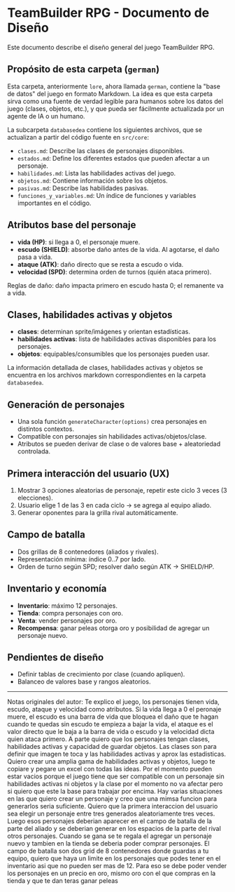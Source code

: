 # TeamBuilder RPG - Documento de Diseño

Este documento describe el diseño general del juego TeamBuilder RPG.

## Propósito de esta carpeta (`german`)

Esta carpeta, anteriormente `lore`, ahora llamada `german`, contiene la "base de datos" del juego en formato Markdown. La idea es que esta carpeta sirva como una fuente de verdad legible para humanos sobre los datos del juego (clases, objetos, etc.), y que pueda ser fácilmente actualizada por un agente de IA o un humano.

La subcarpeta `databasedea` contiene los siguientes archivos, que se actualizan a partir del código fuente en `src/core`:

- `clases.md`: Describe las clases de personajes disponibles.
- `estados.md`: Define los diferentes estados que pueden afectar a un personaje.
- `habilidades.md`: Lista las habilidades activas del juego.
- `objetos.md`: Contiene información sobre los objetos.
- `pasivas.md`: Describe las habilidades pasivas.
- `funciones_y_variables.md`: Un índice de funciones y variables importantes en el código.

## Atributos base del personaje
- **vida (HP)**: si llega a 0, el personaje muere.
- **escudo (SHIELD)**: absorbe daño antes de la vida. Al agotarse, el daño pasa a vida.
- **ataque (ATK)**: daño directo que se resta a escudo o vida.
- **velocidad (SPD)**: determina orden de turnos (quién ataca primero).

Reglas de daño: daño impacta primero en escudo hasta 0; el remanente va a vida.

## Clases, habilidades activas y objetos
- **clases**: determinan sprite/imágenes y orientan estadísticas.
- **habilidades activas**: lista de habilidades activas disponibles para los personajes.
- **objetos**: equipables/consumibles que los personajes pueden usar.

La información detallada de clases, habilidades activas y objetos se encuentra en los archivos markdown correspondientes en la carpeta `databasedea`.

## Generación de personajes
- Una sola función `generateCharacter(options)` crea personajes en distintos contextos.
- Compatible con personajes sin habilidades activas/objetos/clase.
- Atributos se pueden derivar de clase o de valores base + aleatoriedad controlada.

## Primera interacción del usuario (UX)
1) Mostrar 3 opciones aleatorias de personaje, repetir este ciclo 3 veces (3 elecciones).
2) Usuario elige 1 de las 3 en cada ciclo → se agrega al equipo aliado.
3) Generar oponentes para la grilla rival automáticamente.

## Campo de batalla
- Dos grillas de 8 contenedores (aliados y rivales).
- Representación mínima: índice 0..7 por lado.
- Orden de turno según SPD; resolver daño según ATK → SHIELD/HP.

## Inventario y economía
- **Inventario**: máximo 12 personajes.
- **Tienda**: compra personajes con oro.
- **Venta**: vender personajes por oro.
- **Recompensa**: ganar peleas otorga oro y posibilidad de agregar un personaje nuevo.

## Pendientes de diseño
- Definir tablas de crecimiento por clase (cuando apliquen).
- Balanceo de valores base y rangos aleatorios.

---
Notas originales del autor:
Te explico el juego, los personajes tienen vida, escudo, ataque y velocidad como atributos. Si la vida llega a 0 el peronaje muere, el escudo es una barra de vida que bloquea el daño que te hagan cuando te quedas sin escudo te empieza a bajar la vida, el ataque es el valor directo que le baja a la barra de vida o escudo y la velocidad dicta quien ataca primero. A parte quiero que los personajes tengan clases, habilidades activas y capacidad de guardar objetos. Las clases son para definir que imagen te toca y las habilidades activas y aprox las estadisticas. Quiero crear una amplia gama de habilidades activas y objetos, luego te copiare y pegare un excel con todas las ideas. Por el momento pueden estar vacios porque el juego tiene que ser compatible con un personaje sin habilidades activas ni objetos y la clase por el momento no va afectar pero si quiero que este la base para trabajar por encima. Hay varias situaciones en las que quiero crear un personaje y creo que una mimsa funcion para generarlos seria suficiente. Quiero que la primera interaccion del usuario sea elegir un personaje entre tres generados aleatoriamente tres veces. Luego esos personajes deberian aparecer en el campo de batalla de la parte del aliado y se deberian generar en los espacios de la parte del rival otros personajes. Cuando se gana se te regala el agregar un personaje nuevo y tambien en la tienda se deberia poder comprar personajes. El campo de batalla son dos grid de 8 contenedores donde guardas a tu equipo, quiero que haya un limite en los personajes que podes tener en el inventario asi que no pueden ser mas de 12. Para eso se debe poder vender los personajes en un precio en oro, mismo oro con el que compras en la tienda y que te dan teras ganar peleas